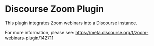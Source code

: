 # Discourse Zoom Plugin

This plugin integrates Zoom webinars into a Discourse instance. 

For more information, please see: https://meta.discourse.org/t/zoom-webinars-plugin/142711
